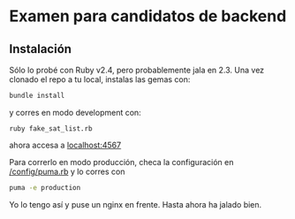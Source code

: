 # Examen para candidatos de backend

## Instalación

Sólo lo probé con Ruby v2.4, pero probablemente jala en 2.3. Una vez clonado el
repo a tu local, instalas las gemas con:

```bash
bundle install
```

y corres en modo development con:

```
ruby fake_sat_list.rb
```

ahora accesa a [localhost:4567](http://localhost:4567)

Para correrlo en modo producción, checa la configuración en [/config/puma.rb](/config/puma.rb) y lo corres con 

```bash
puma -e production
```

Yo lo tengo así y puse un nginx en frente. Hasta ahora ha jalado bien.
